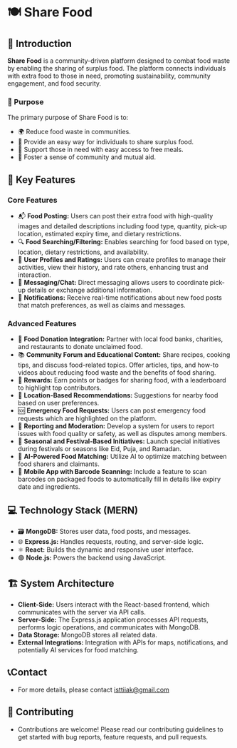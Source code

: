 # 🍽️ Share Food

## 📖 Introduction

**Share Food** is a community-driven platform designed to combat food waste by enabling the sharing of surplus food. The platform connects individuals with extra food to those in need, promoting sustainability, community engagement, and food security.

### 🎯 Purpose

The primary purpose of Share Food is to:
- 🌍 Reduce food waste in communities.
- 🤝 Provide an easy way for individuals to share surplus food.
- 🍲 Support those in need with easy access to free meals.
- 🌱 Foster a sense of community and mutual aid.

## 🌟 Key Features

### Core Features

- 📬 **Food Posting:** Users can post their extra food with high-quality images and detailed descriptions including food type, quantity, pick-up location, estimated expiry time, and dietary restrictions.
- 🔍 **Food Searching/Filtering:** Enables searching for food based on type, location, dietary restrictions, and availability.
- 👤 **User Profiles and Ratings:** Users can create profiles to manage their activities, view their history, and rate others, enhancing trust and interaction.
- 💬 **Messaging/Chat:** Direct messaging allows users to coordinate pick-up details or exchange additional information.
- 🔔 **Notifications:** Receive real-time notifications about new food posts that match preferences, as well as claims and messages.

### Advanced Features

- 🤲 **Food Donation Integration:** Partner with local food banks, charities, and restaurants to donate unclaimed food.
- 📚 **Community Forum and Educational Content:** Share recipes, cooking tips, and discuss food-related topics. Offer articles, tips, and how-to videos about reducing food waste and the benefits of food sharing.
- 🏅 **Rewards:** Earn points or badges for sharing food, with a leaderboard to highlight top contributors.
- 📍 **Location-Based Recommendations:** Suggestions for nearby food based on user preferences.
- 🆘 **Emergency Food Requests:** Users can post emergency food requests which are highlighted on the platform.
- 📢 **Reporting and Moderation:** Develop a system for users to report issues with food quality or safety, as well as disputes among members.
- 🎉 **Seasonal and Festival-Based Initiatives:** Launch special initiatives during festivals or seasons like Eid, Puja, and Ramadan.
- 🧠 **AI-Powered Food Matching:** Utilize AI to optimize matching between food sharers and claimants.
- 📱 **Mobile App with Barcode Scanning:** Include a feature to scan barcodes on packaged foods to automatically fill in details like expiry date and ingredients.

## 💻 Technology Stack (MERN)

- 🗃️ **MongoDB:** Stores user data, food posts, and messages.
- 🌐 **Express.js:** Handles requests, routing, and server-side logic.
- ⚛️ **React:** Builds the dynamic and responsive user interface.
- 🟢 **Node.js:** Powers the backend using JavaScript.

## 🏗️ System Architecture

- **Client-Side:** Users interact with the React-based frontend, which communicates with the server via API calls.
- **Server-Side:** The Express.js application processes API requests, performs logic operations, and communicates with MongoDB.
- **Data Storage:** MongoDB stores all related data.
- **External Integrations:** Integration with APIs for maps, notifications, and potentially AI services for food matching.

## 📞Contact
- For more details, please contact isttiiak@gmail.com

## 🤝 Contributing
- Contributions are welcome! Please read our contributing guidelines to get started with bug reports, feature requests, and pull requests.